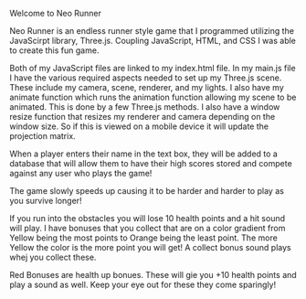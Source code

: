 Welcome to Neo Runner

Neo Runner is an endless runner style game that I programmed utilizing the JavaScirpt library, Three.js. Coupling JavaScript, HTML, and CSS I was able to create this fun game.

Both of my JavaScript files are linked to my index.html file. In my main.js file I have the various required aspects needed to set up my Three.js scene. These include my camera, scene, renderer, and my lights. I also have my animate function which runs the animation function allowing my scene to be animated. This is done by a few Three.js methods. I also have a window resize function that resizes my renderer and camera depending on the window size. So if this is viewed on a mobile device it will update the projection matrix.  

When a player enters their name in the text box, they will be added to a database that will allow them to have their high scores stored and compete against any user who plays the game! 

The game slowly speeds up causing it to be harder and harder to play as you survive longer!

If you run into the obstacles you will lose 10 health points and a hit sound will play. I have bonuses that you collect that are on a color gradient from Yellow being the most points to Orange being the least point. The more Yellow the color is the more point you will get! A collect bonus sound plays whej you collect these.

Red Bonuses are health up bonues. These will gie you +10 health points and play a sound as well. Keep your eye out for these they come sparingly!
